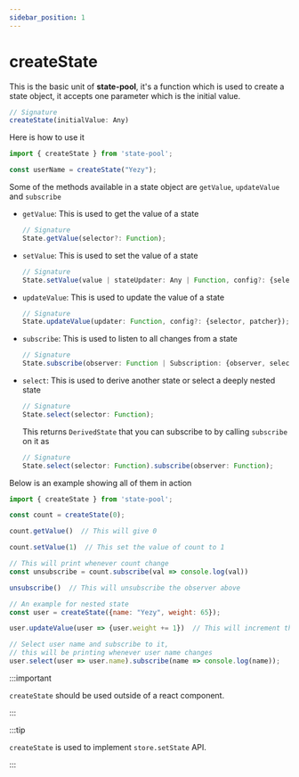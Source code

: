 ```yaml
---
sidebar_position: 1
---
```


# createState
This is the basic unit of **state-pool**, it's a function which is used to create a state object, it accepts one parameter which is the initial value.

```js
// Signature
createState(initialValue: Any)
```

Here is how to use it

```js
import { createState } from 'state-pool';

const userName = createState("Yezy");
```

Some of the methods available in a state object are `getValue`, `updateValue` and `subscribe`

- `getValue`: This is used to get the value of a state
  ```js
  // Signature
  State.getValue(selector?: Function);
  ```
- `setValue`: This is used to set the value of a state
  ```js
  // Signature
  State.setValue(value | stateUpdater: Any | Function, config?: {selector, patcher});
  ```
- `updateValue`: This is used to update the value of a state
  ```js
  // Signature
  State.updateValue(updater: Function, config?: {selector, patcher});
  ```
- `subscribe`: This is used to listen to all changes from a state
  ```js
  // Signature
  State.subscribe(observer: Function | Subscription: {observer, selector});
  ```
- `select`: This is used to derive another state or select a deeply nested state
  ```js
  // Signature
  State.select(selector: Function);
  ```
  This returns `DerivedState` that you can subscribe to by calling `subscribe` on it as
  ```js
  // Signature
  State.select(selector: Function).subscribe(observer: Function);
  ```

Below is an example showing all of them in action
```js
import { createState } from 'state-pool';

const count = createState(0);

count.getValue()  // This will give 0

count.setValue(1)  // This set the value of count to 1

// This will print whenever count change
const unsubscribe = count.subscribe(val => console.log(val)) 

unsubscribe()  // This will unsubscribe the observer above

// An example for nested state
const user = createState({name: "Yezy", weight: 65});

user.updateValue(user => {user.weight += 1})  // This will increment the weight

// Select user name and subscribe to it,
// this will be printing whenever user name changes
user.select(user => user.name).subscribe(name => console.log(name));
```


:::important

`createState` should be used outside of a react component. 

:::

:::tip

`createState` is used to implement `store.setState` API. 

:::